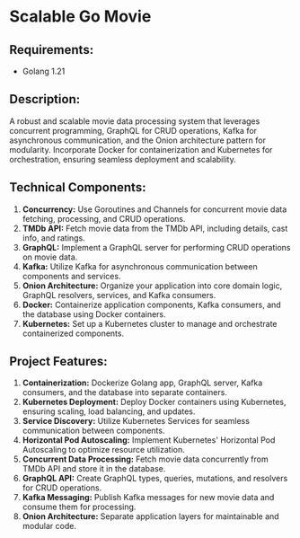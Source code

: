 # Scalable Go Movie

## Requirements:

- Golang 1.21

## Description:

A robust and scalable movie data processing system that leverages concurrent programming, GraphQL for CRUD operations, Kafka for asynchronous communication, and the Onion architecture pattern for modularity. Incorporate Docker for containerization and Kubernetes for orchestration, ensuring seamless deployment and scalability.

## Technical Components:

1. **Concurrency:** Use Goroutines and Channels for concurrent movie data fetching, processing, and CRUD operations.
2. **TMDb API:** Fetch movie data from the TMDb API, including details, cast info, and ratings.
3. **GraphQL:** Implement a GraphQL server for performing CRUD operations on movie data.
4. **Kafka:** Utilize Kafka for asynchronous communication between components and services.
5. **Onion Architecture:** Organize your application into core domain logic, GraphQL resolvers, services, and Kafka consumers.
6. **Docker:** Containerize application components, Kafka consumers, and the database using Docker containers.
7. **Kubernetes:** Set up a Kubernetes cluster to manage and orchestrate containerized components.

## Project Features:

1. **Containerization:** Dockerize Golang app, GraphQL server, Kafka consumers, and the database into separate containers.
2. **Kubernetes Deployment:** Deploy Docker containers using Kubernetes, ensuring scaling, load balancing, and updates.
3. **Service Discovery:** Utilize Kubernetes Services for seamless communication between components.
4. **Horizontal Pod Autoscaling:** Implement Kubernetes' Horizontal Pod Autoscaling to optimize resource utilization.
5. **Concurrent Data Processing:** Fetch movie data concurrently from TMDb API and store it in the database.
6. **GraphQL API:** Create GraphQL types, queries, mutations, and resolvers for CRUD operations.
7. **Kafka Messaging:** Publish Kafka messages for new movie data and consume them for processing.
8. **Onion Architecture:** Separate application layers for maintainable and modular code.
